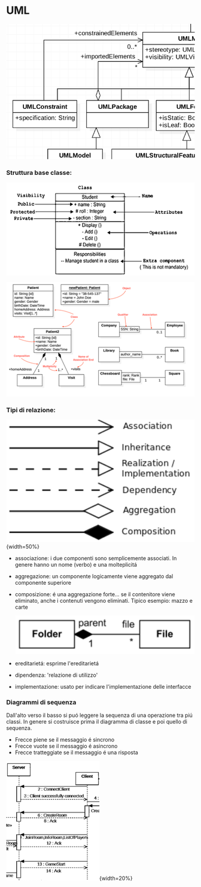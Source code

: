 # UML 
![umlex](images/eb8abe174e235bf4b4148d2e3c3ed537.png)

### Struttura base classe:
![Pasted image 20220311105626](images/b2a0a5876f78fb9457f576a3b1f03217.png)

![Pasted image 20220311104919](images/227d1679fa9e1823f0113dde6ed0a64c.png)

### Tipi di relazione:
![Pasted image 20220311105700](images/a14aae869fd7f4affeee2ef51e93a7ec.png){width=50%}

- associazione: i due componenti sono semplicemente associati. In genere hanno un nome (verbo) e una molteplicitá 
- aggregazione: un componente logicamente viene aggregato dal componente superiore
- composizione: é una aggregazione forte... se il contenitore viene eliminato, anche i contenuti vengono eliminati. Tipico esempio:  mazzo e carte 

	![](images/1d7c262a447e3a528a72e5a1801a5acf.png)
- ereditarietá: esprime l'ereditarietá 
- dipendenza: 'relazione di utilizzo'
- implementazione: usato per indicare l'implementazione delle interfacce 

### Diagrammi di sequenza 

Dall'alto verso il basso si puó leggere la sequenza di una operazione tra piú classi. In genere si costruisce prima il diagramma di classe e poi quello di sequenza.


- Frecce piene se il messaggio é sincrono 
- Frecce vuote se il messaggio é asincrono 
- Frecce tratteggiate se il messaggio é una risposta


![](images/318cc4b5f82d1f38bb291e48e3273e9d.png){width=20%}